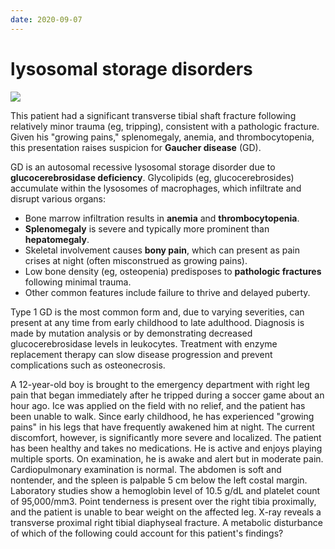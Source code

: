 ```yaml
---
date: 2020-09-07
---
```


# lysosomal storage disorders

<!-- Gaucher disease cause, sx, rx -->

![](https://photos.thisispiggy.com/file/wikiFiles/image-20200718090443159.png)

This patient had a significant transverse tibial  shaft fracture following relatively minor trauma (eg, tripping),  consistent with a pathologic fracture. Given his "growing pains,"  splenomegaly, anemia, and thrombocytopenia, this presentation raises  suspicion for **Gaucher disease** (GD).

GD is an autosomal recessive lysosomal storage disorder due to **glucocerebrosidase deficiency**.  Glycolipids (eg, glucocerebrosides) accumulate within the lysosomes of  macrophages, which infiltrate and disrupt various organs:

- Bone marrow infiltration results in **anemia** and **thrombocytopenia**.
- **Splenomegaly** is severe and typically more prominent than **hepatomegaly**.
- Skeletal involvement causes **bony pain**, which can present as pain crises at night (often misconstrued as growing pains).
- Low bone density (eg, osteopenia) predisposes to **pathologic fractures** following minimal trauma.
- Other common features include failure to thrive and delayed puberty.

Type 1 GD is the most common form and, due to varying severities, can  present at any time from early childhood to late adulthood. Diagnosis  is made by mutation analysis or by demonstrating decreased  glucocerebrosidase levels in leukocytes. Treatment with enzyme  replacement therapy can slow disease progression and prevent  complications such as osteonecrosis.

A 12-year-old boy is brought to the emergency department with right leg pain that began immediately after he tripped during a soccer game about an hour ago. Ice was applied on the field with no relief, and the  patient has been unable to walk. Since early childhood, he has experienced "growing pains" in his legs that have frequently awakened him at night. The current discomfort, however, is  significantly more severe and localized. The patient has been healthy  and takes no medications. He is active and enjoys playing multiple  sports. On examination, he is awake and alert but in moderate pain. Cardiopulmonary examination is normal. The abdomen is soft and nontender, and the spleen is palpable 5 cm below the left costal margin. Laboratory studies show a hemoglobin level of 10.5 g/dL and platelet count of 95,000/mm3. Point tenderness is present over the right tibia proximally, and the patient is unable to bear weight on the affected leg. X-ray reveals a transverse proximal right tibial diaphyseal fracture. A metabolic disturbance of which of the following could account for this patient's findings?
